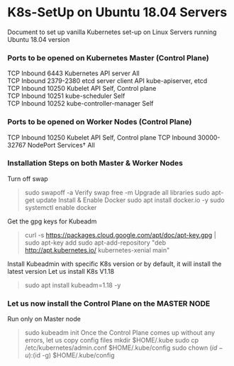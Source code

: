 # K8s-SetUp on Ubuntu 18.04 Servers

Document to set up vanilla Kubernetes set-up on Linux Servers running Ubuntu 18.04 version

### Ports to be opened on Kubernetes Master (Control Plane)

TCP	Inbound	6443	Kubernetes API server	All<br />
TCP	Inbound	2379-2380	etcd server client API	kube-apiserver, etcd<br />
TCP	Inbound	10250	Kubelet API	Self, Control plane<br />
TCP	Inbound	10251	kube-scheduler	Self<br />
TCP	Inbound	10252	kube-controller-manager	Self<br />

### Ports to be opened on Worker Nodes (Control Plane)

TCP	Inbound	10250	Kubelet API	Self, Control plane
TCP	Inbound	30000-32767	NodePort Services†	All

### Installation Steps on both Master & Worker Nodes

  Turn off swap
  >sudo swapoff -a
  Verify swap
  >free -m
  Upgrade all libraries
  >sudo apt-get update 
  Install & Enable Docker
  >sudo apt install docker.io -y
  >sudo systemctl enable docker
  
  Get the gpg keys for Kubeadm
  >curl -s https://packages.cloud.google.com/apt/doc/apt-key.gpg | sudo apt-key add
  >sudo apt-add-repository "deb http://apt.kubernetes.io/ kubernetes-xenial main"
  
  Install Kubeadmin with specific K8s version or by default, it will install the latest version
  Let us install K8s V1.18
  >sudo apt install kubeadm=1.18 -y
  

### Let us now install the Control Plane on the MASTER NODE

  Run only on Master node
  >sudo kubeadm init
  Once the Control Plane comes up without any errors, let us copy config files
  >mkdir $HOME/.kube
  >sudo cp /etc/kubernetes/admin.conf $HOME/.kube/config
  >sudo chown $(id -u):$(id -g) $HOME/.kube/config
  
